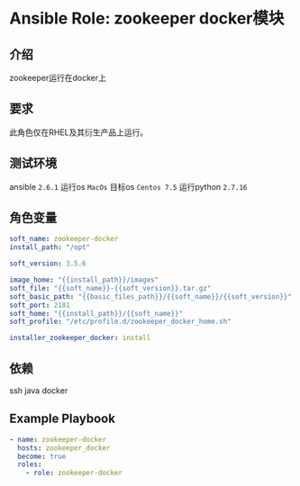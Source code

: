 # Ansible Role: zookeeper docker模块

## 介绍
zookeeper运行在docker上

## 要求

此角色仅在RHEL及其衍生产品上运行。

## 测试环境

ansible `2.6.1`
运行os `MacOs`
目标os `Centos 7.5`
运行python `2.7.16`

## 角色变量
```yaml
soft_name: zookeeper-docker
install_path: "/opt"

soft_version: 3.5.6

image_home: "{{install_path}}/images"
soft_file: "{{soft_name}}-{{soft_version}}.tar.gz"
soft_basic_path: "{{basic_files_path}}/{{soft_name}}/{{soft_version}}"
soft_port: 2181
soft_home: "{{install_path}}/{{soft_name}}"
soft_profile: "/etc/profile.d/zookeeper_docker_home.sh"

installer_zookeeper_docker: install
```

## 依赖
ssh
java
docker

## Example Playbook
```yaml
- name: zookeeper-docker
  hosts: zookeeper_docker
  become: true
  roles:
    - role: zookeeper-docker

```



